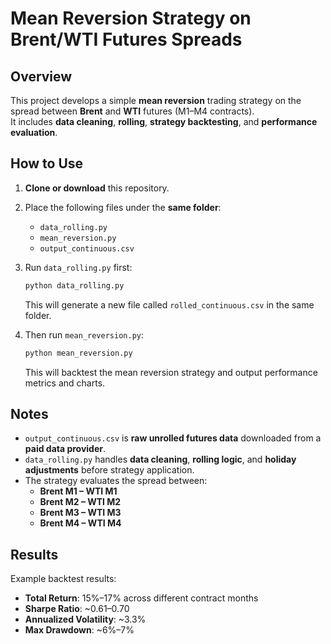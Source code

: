# Mean Reversion Strategy on Brent/WTI Futures Spreads

## Overview
This project develops a simple **mean reversion** trading strategy on the spread between **Brent** and **WTI** futures (M1–M4 contracts).  
It includes **data cleaning**, **rolling**, **strategy backtesting**, and **performance evaluation**.

## How to Use

1. **Clone or download** this repository.
2. Place the following files under the **same folder**:
   - `data_rolling.py`
   - `mean_reversion.py`
   - `output_continuous.csv`
3. Run `data_rolling.py` first:
   ```bash
   python data_rolling.py
   ```
   This will generate a new file called `rolled_continuous.csv` in the same folder.

4. Then run `mean_reversion.py`:
   ```bash
   python mean_reversion.py
   ```
   This will backtest the mean reversion strategy and output performance metrics and charts.

## Notes

- `output_continuous.csv` is **raw unrolled futures data** downloaded from a **paid data provider**.
- `data_rolling.py` handles **data cleaning**, **rolling logic**, and **holiday adjustments** before strategy application.
- The strategy evaluates the spread between:
  - **Brent M1 – WTI M1**
  - **Brent M2 – WTI M2**
  - **Brent M3 – WTI M3**
  - **Brent M4 – WTI M4**

## Results

Example backtest results:
- **Total Return**: 15%–17% across different contract months
- **Sharpe Ratio**: ~0.61–0.70
- **Annualized Volatility**: ~3.3%
- **Max Drawdown**: ~6%–7%

